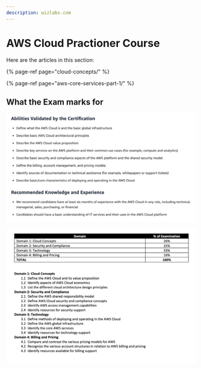 ```yaml
---
description: wizlabs.com
---
```


# AWS Cloud Practioner Course

Here are the articles in this section:

{% page-ref page="cloud-concepts/" %}

{% page-ref page="aws-core-services-part-1/" %}





## 

## What the Exam marks for

![](../../../.gitbook/assets/screen-shot-2020-12-25-at-3.40.42-pm.png)

![](../../../.gitbook/assets/screen-shot-2020-12-25-at-3.41.46-pm.png)

